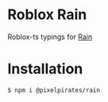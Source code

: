 # Roblox Rain

Roblox-ts typings for [Rain](https://devforum.roblox.com/t/rain-module-plugin/157190)

# Installation

```
$ npm i @pixelpirates/rain
```
